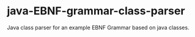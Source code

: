 # java-EBNF-grammar-class-parser
Java class parser for an example EBNF Grammar based on java classes.
